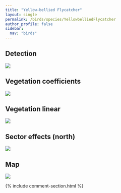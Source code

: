 ```yaml
---
title: "Yellow-bellied Flycatcher"
layout: single
permalink: /birds/species/YellowbelliedFlycatcher
author_profile: false
sidebar:
  nav: "birds"
---
```


<h2>Detection</h2>

<img src="https://beallen.github.io/DevelopmentWebsite/assets/images/birds/YellowbelliedFlycatcher/det.jpg">

<h2>Vegetation coefficients</h2>

<img src="https://beallen.github.io/DevelopmentWebsite/assets/images/birds/YellowbelliedFlycatcher/veghf.jpg">

<h2>Vegetation linear</h2>

<img src="https://beallen.github.io/DevelopmentWebsite/assets/images/birds/YellowbelliedFlycatcher/lin-north.jpg">

<h2>Sector effects (north)</h2>

<img src="https://beallen.github.io/DevelopmentWebsite/assets/images/birds/YellowbelliedFlycatcher/sector-north.jpg">

<h2>Map</h2>

<img src="https://beallen.github.io/DevelopmentWebsite/assets/images/birds/YellowbelliedFlycatcher/map.jpg">

{% include comment-section.html %}
